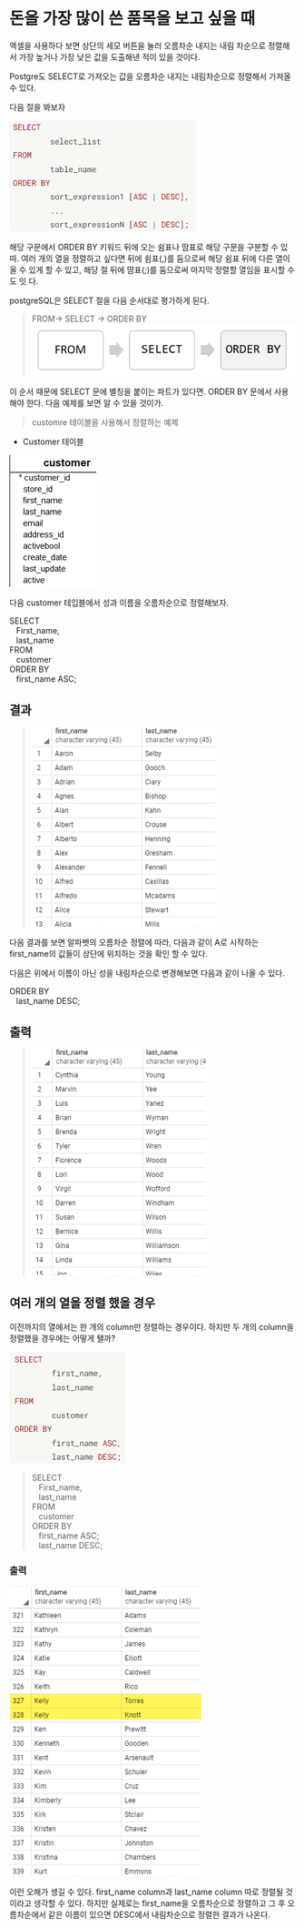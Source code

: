 # 돈을 가장 많이 쓴 품목을 보고 싶을 때

엑셀을 사용하다 보면 상단의 세모 버튼을 눌러 오름차순 내지는 내림 차순으로 정렬해서 가장 높거나 가장 낮은 값을 도출해낸 적이 있을 것이다. 

Postgre도 SELECT로 가져오는 값을 오름차순 내지는 내림차순으로 정렬해서 가져올 수 있다.

다음 절을 봐보자

![Alt text](image.png)

해당 구문에서 ORDER BY 키워드 뒤에 오는 쉼표나 땀표로 해당 구문을 구분할 수 있따. 여러 개의 열을 정렬하고 싶다면 뒤에 쉼표(,)를 둠으로써 해당 쉼표 뒤에 다른 열이 올 수 있게 할 수 있고, 해당 절 뒤에 땀표(;)를 둠으로써 마지막 정렬할 열임을 표시할 수 도 잇
다.

postgreSQL은 SELECT 절을 다음 순서대로 평가하게 된다.

> FROM-> SELECT -> ORDER BY
![Alt text](image-1.png)

이 순서 때문에 SELECT 문에 별칭을 붙이는 파트가 있다면. ORDER BY 문에서 사용해야 한다.
다음 예제를 보면 알 수 있을 것이가.

> customre 테이블을 사용해서 정렬하는 예제

* Customer 테이블

![Alt text](image-2.png)

다음 customer 테입블에서 성과 이름을 오름차순으로 정렬해보자.

SELECT
    </br>&nbsp;&nbsp;&nbsp;First_name,
    </br>&nbsp;&nbsp;&nbsp;last_name</br>
FROM
    </br>&nbsp;&nbsp;&nbsp;customer</br>
ORDER BY
    </br>&nbsp;&nbsp;&nbsp;first_name ASC;

## 결과

> ![Alt text](image-3.png)

다음 결과를 보면 알파벳의 오름차순 정렬에 따라, 다음과 같이 A로 시작하는 first_name의 값들이 상단에 위치하는 것을 확인 할 수 있다.

다음은 위에서 이름이 아닌 성을 내림차순으로 변경해보면 다음과 같이 나올 수 있다.

ORDER BY
    </br>&nbsp;&nbsp;&nbsp;last_name DESC;

## 출력 
> ![Alt text](image-4.png)


## 여러 개의 열을 정렬 했을 경우

이전까지의 열에서는 한 개의 column만 정렬하는 경우이다. 하지만 두 개의 column을 정렬했을 경우에는 어떻게 됄까?

![Alt text](image-5.png)

> SELECT
    </br>&nbsp;&nbsp;&nbsp;First_name,
    </br>&nbsp;&nbsp;&nbsp;last_name</br>
FROM
    </br>&nbsp;&nbsp;&nbsp;customer</br>
ORDER BY
    </br>&nbsp;&nbsp;&nbsp;first_name ASC;
    </br>&nbsp;&nbsp;&nbsp;last_name DESC;

### 출력

![Alt text](image-6.png)

이런 오해가 생길 수 있다. first_name column과 last_name column 따로 정렬될 것이라고 생각할 수 있다. 하지만 실제로는 first_name을 오름차순으로 정렬하고 그 후 오름차순에서 같은 이름이 있으면 DESC에서 내림차순으로 정렬한 결과가 나온다. 